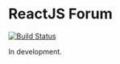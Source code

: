 # ReactJS Forum
[![Build Status](https://travis-ci.org/aanndryyyy/react-forum.svg?branch=master)](https://travis-ci.org/aanndryyyy/react-forum)

In development.
